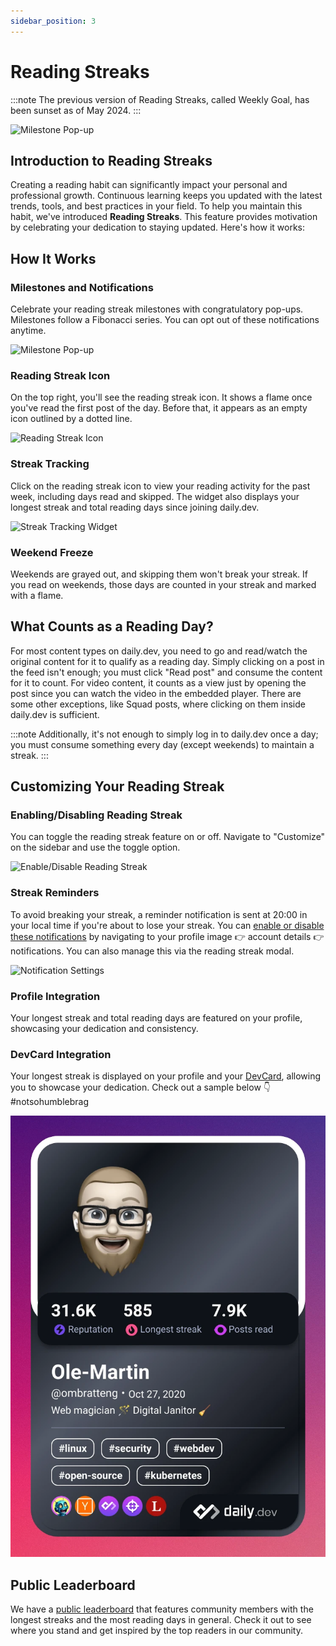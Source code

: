 ```yaml
---
sidebar_position: 3
---
```


# Reading Streaks

:::note
The previous version of Reading Streaks, called Weekly Goal, has been sunset as of May 2024.
:::

![Milestone Pop-up](https://daily-now-res.cloudinary.com/image/upload/v1719905254/docs/mTR8YyOxU_1.webp)

## Introduction to Reading Streaks

Creating a reading habit can significantly impact your personal and professional growth. Continuous learning keeps you updated with the latest trends, tools, and best practices in your field. To help you maintain this habit, we've introduced **Reading Streaks**. This feature provides motivation by celebrating your dedication to staying updated. Here's how it works:

## How It Works

### Milestones and Notifications

Celebrate your reading streak milestones with congratulatory pop-ups. Milestones follow a Fibonacci series. You can opt out of these notifications anytime.

![Milestone Pop-up](https://daily-now-res.cloudinary.com/image/upload/v1719905253/docs/content_376c6ea1-ab0b-4402-bddb-d4ac5c28d237.webp)

### Reading Streak Icon

On the top right, you'll see the reading streak icon. It shows a flame once you've read the first post of the day. Before that, it appears as an empty icon outlined by a dotted line.

![Reading Streak Icon](https://daily-now-res.cloudinary.com/image/upload/v1719905253/docs/content_7bdd0401-c9cd-45ab-88e0-45b49197e34f.webp)

### Streak Tracking

Click on the reading streak icon to view your reading activity for the past week, including days read and skipped. The widget also displays your longest streak and total reading days since joining daily.dev.

![Streak Tracking Widget](https://daily-now-res.cloudinary.com/image/upload/v1719905253/docs/content_ab5fd98a-3e8a-4c64-b4fe-c103ee92fdf7.webp)

### Weekend Freeze

Weekends are grayed out, and skipping them won't break your streak. If you read on weekends, those days are counted in your streak and marked with a flame.

## What Counts as a Reading Day?

For most content types on daily.dev, you need to go and read/watch the original content for it to qualify as a reading day. Simply clicking on a post in the feed isn't enough; you must click "Read post" and consume the content for it to count. For video content, it counts as a view just by opening the post since you can watch the video in the embedded player. There are some other exceptions, like Squad posts, where clicking on them inside daily.dev is sufficient. 

:::note
Additionally, it's not enough to simply log in to daily.dev once a day; you must consume something every day (except weekends) to maintain a streak.
:::

## Customizing Your Reading Streak

### Enabling/Disabling Reading Streak

You can toggle the reading streak feature on or off. Navigate to "Customize" on the sidebar and use the toggle option.

![Enable/Disable Reading Streak](https://daily-now-res.cloudinary.com/image/upload/v1719905253/docs/content_5508690a-ba29-4d47-94cb-4cb714ca948c.webp)

### Streak Reminders

To avoid breaking your streak, a reminder notification is sent at 20:00 in your local time if you're about to lose your streak. You can [enable or disable these notifications](https://app.daily.dev/account/notifications) by navigating to your profile image 👉 account details 👉 notifications. You can also manage this via the reading streak modal.

![Notification Settings](https://daily-now-res.cloudinary.com/image/upload/v1719905253/docs/content_27fd1816-4348-4624-a6f2-faceb2d68605.webp)

### Profile Integration

Your longest streak and total reading days are featured on your profile, showcasing your dedication and consistency.

### DevCard Integration

Your longest streak is displayed on your profile and your [DevCard](https://app.daily.dev/devcard), allowing you to showcase your dedication. Check out a sample below 👇#notsohumblebrag

![DevCard Integration](https://raw.githubusercontent.com/omBratteng/omBratteng/devcard/devcard-background.webp)

## Public Leaderboard

We have a [public leaderboard](https://app.daily.dev/users) that features community members with the longest streaks and the most reading days in general. Check it out to see where you stand and get inspired by the top readers in our community.
